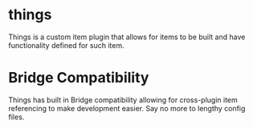# things
Things is a custom item plugin that allows for items to be built and have functionality defined for such item. 

# Bridge Compatibility
Things has built in Bridge compatibility allowing for cross-plugin item referencing to make development easier. Say no more to lengthy config files.
